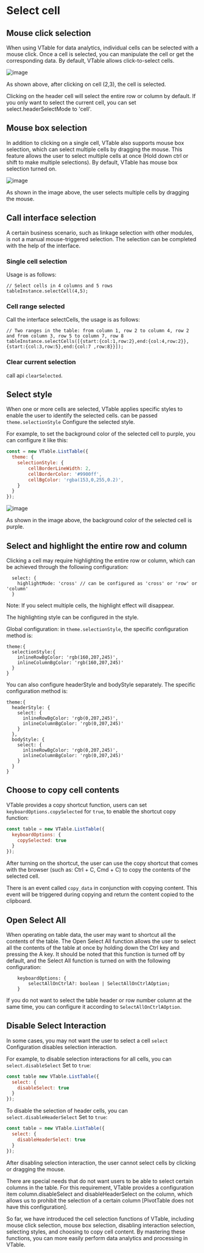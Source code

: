 # Select cell

## Mouse click selection

When using VTable for data analytics, individual cells can be selected with a mouse click. Once a cell is selected, you can manipulate the cell or get the corresponding data. By default, VTable allows click-to-select cells.

![image](https://lf9-dp-fe-cms-tos.byteorg.com/obj/bit-cloud/48c337ece11d289fc4644a20d.png)

As shown above, after clicking on cell (2,3), the cell is selected.

Clicking on the header cell will select the entire row or column by default. If you only want to select the current cell, you can set select.headerSelectMode to 'cell'.

## Mouse box selection

In addition to clicking on a single cell, VTable also supports mouse box selection, which can select multiple cells by dragging the mouse. This feature allows the user to select multiple cells at once (Hold down ctrl or shift to make multiple selections). By default, VTable has mouse box selection turned on.

![image](https://lf9-dp-fe-cms-tos.byteorg.com/obj/bit-cloud/eb08aeafba39ab34c8a08c60f.png)

As shown in the image above, the user selects multiple cells by dragging the mouse.

## Call interface selection

A certain business scenario, such as linkage selection with other modules, is not a manual mouse-triggered selection. The selection can be completed with the help of the interface.

### Single cell selection

Usage is as follows:

```
// Select cells in 4 columns and 5 rows
tableInstance.selectCell(4,5);
```

### Cell range selected

Call the interface selectCells, the usage is as follows:

```
// Two ranges in the table: from column 1, row 2 to column 4, row 2 and from column 3, row 5 to column 7, row 8
tableInstance.selectCells([{start:{col:1,row:2},end:{col:4,row:2}},{start:{col:3,row:5},end:{col:7 ,row:8}}]);
```

### Clear current selection

call api `clearSelected`.

## Select style

When one or more cells are selected, VTable applies specific styles to enable the user to identify the selected cells. can be passed `theme.selectionStyle` Configure the selected style.

For example, to set the background color of the selected cell to purple, you can configure it like this:

```javascript
const = new VTable.ListTable({
  theme: {
    selectionStyle: {
        cellBorderLineWidth: 2,
        cellBorderColor: '#9900ff',
        cellBgColor: 'rgba(153,0,255,0.2)',
    }
  }
});
```

![image](https://lf9-dp-fe-cms-tos.byteorg.com/obj/bit-cloud/a2c7623458257d15626270909.png)

As shown in the image above, the background color of the selected cell is purple.

## Select and highlight the entire row and column

Clicking a cell may require highlighting the entire row or column, which can be achieved through the following configuration:

```
  select: {
    highlightMode: 'cross' // can be configured as 'cross' or 'row' or 'column'
  }
```

Note: If you select multiple cells, the highlight effect will disappear.

The highlighting style can be configured in the style.

Global configuration: in `theme.selectionStyle`, the specific configuration method is:

```
theme:{
  selectionStyle:{
    inlineRowBgColor: 'rgb(160,207,245)',
    inlineColumnBgColor: 'rgb(160,207,245)'
  }
}
```

You can also configure headerStyle and bodyStyle separately. The specific configuration method is:

```
theme:{
  headerStyle: {
    select: {
      inlineRowBgColor: 'rgb(0,207,245)',
      inlineColumnBgColor: 'rgb(0,207,245)'
    }
  },
  bodyStyle: {
    select: {
      inlineRowBgColor: 'rgb(0,207,245)',
      inlineColumnBgColor: 'rgb(0,207,245)'
    }
  }
}
```

## Choose to copy cell contents

VTable provides a copy shortcut function, users can set `keyboardOptions.copySelected` for `true`, to enable the shortcut copy function:

```javascript
const table = new VTable.ListTable({
  keyboardOptions: {
    copySelected: true
  }
});
```

After turning on the shortcut, the user can use the copy shortcut that comes with the browser (such as: Ctrl + C, Cmd + C) to copy the contents of the selected cell.

There is an event called `copy_data` in conjunction with copying content. This event will be triggered during copying and return the content copied to the clipboard.

## Open Select All

When operating on table data, the user may want to shortcut all the contents of the table. The Open Select All function allows the user to select all the contents of the table at once by holding down the Ctrl key and pressing the A key. It should be noted that this function is turned off by default, and the Select All function is turned on with the following configuration:

```
    keyboardOptions: {
        selectAllOnCtrlA?: boolean | SelectAllOnCtrlAOption;
    }
```

If you do not want to select the table header or row number column at the same time, you can configure it according to `SelectAllOnCtrlAOption`.

## Disable Select Interaction

In some cases, you may not want the user to select a cell `select` Configuration disables selection interaction.

For example, to disable selection interactions for all cells, you can `select.disableSelect` Set to `true`:

```javascript
const table new VTable.ListTable({
  select: {
    disableSelect: true
  }
});
```

To disable the selection of header cells, you can `select.disableHeaderSelect` Set to `true`:

```javascript
const table = new VTable.ListTable({
  select: {
    disableHeaderSelect: true
  }
});
```

After disabling selection interaction, the user cannot select cells by clicking or dragging the mouse.

There are special needs that do not want users to be able to select certain columns in the table. For this requirement, VTable provides a configuration item column.disableSelect and disableHeaderSelect on the column, which allows us to prohibit the selection of a certain column \[PivotTable does not have this configuration].

So far, we have introduced the cell selection functions of VTable, including mouse click selection, mouse box selection, disabling interaction selection, selecting styles, and choosing to copy cell content. By mastering these functions, you can more easily perform data analytics and processing in VTable.
